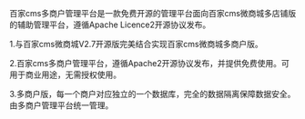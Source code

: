 百家cms多商户管理平台是一款免费开源的管理平台面向百家cms微商城多店铺版的辅助管理平台，遵循Apache Licence2开源协议发布。


1.与百家cms微商城V2.7开源版完美结合实现百家cms微商城多商户版。


2.百家cms多商户管理平台，遵循Apache2开源协议发布，并提供免费使用。可用于商业用途，无需授权使用。

   

3.多商户版，每一个商户对应独立的一个数据库，完全的数据隔离保障数据安全。由多商户管理平台统一管理。
